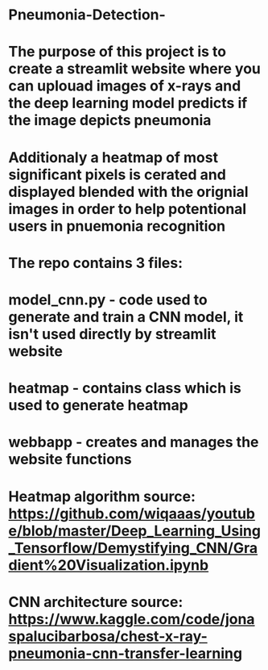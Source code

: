 # Pneumonia-Detection-

# The purpose of this project is to create a streamlit website where you can uplouad images of x-rays and the deep learning model predicts if the image depicts pneumonia
# Additionaly a heatmap of most significant pixels is cerated and displayed blended with the orignial images in order to help potentional users in pnuemonia recognition

# The repo contains 3 files: 
# model_cnn.py - code used to generate and train a CNN model, it isn't used directly by streamlit website
# heatmap - contains class which is used to generate heatmap
# webbapp - creates and manages the website functions

# Heatmap algorithm source: https://github.com/wiqaaas/youtube/blob/master/Deep_Learning_Using_Tensorflow/Demystifying_CNN/Gradient%20Visualization.ipynb
# CNN architecture source: https://www.kaggle.com/code/jonaspalucibarbosa/chest-x-ray-pneumonia-cnn-transfer-learning
